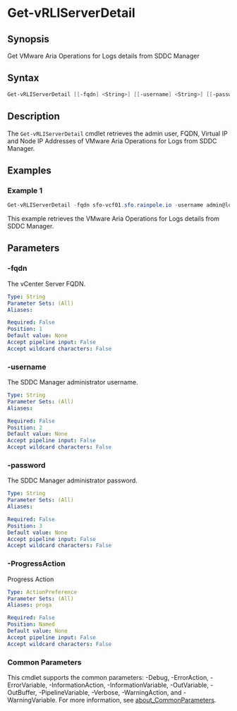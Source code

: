 # Get-vRLIServerDetail

## Synopsis

Get VMware Aria Operations for Logs details from SDDC Manager

## Syntax

```powershell
Get-vRLIServerDetail [[-fqdn] <String>] [[-username] <String>] [[-password] <String>] [-ProgressAction <ActionPreference>] [<CommonParameters>]
```

## Description

The `Get-vRLIServerDetail` cmdlet retrieves the admin user, FQDN, Virtual IP and Node IP Addresses of VMware
Aria Operations for Logs from SDDC Manager.

## Examples

### Example 1

```powershell
Get-vRLIServerDetail -fqdn sfo-vcf01.sfo.rainpole.io -username admin@local -password VMw@re1!VMw@re1!
```

This example retrieves the VMware Aria Operations for Logs details from SDDC Manager.

## Parameters

### -fqdn

The vCenter Server FQDN.

```yaml
Type: String
Parameter Sets: (All)
Aliases:

Required: False
Position: 1
Default value: None
Accept pipeline input: False
Accept wildcard characters: False
```

### -username

The SDDC Manager administrator username.

```yaml
Type: String
Parameter Sets: (All)
Aliases:

Required: False
Position: 2
Default value: None
Accept pipeline input: False
Accept wildcard characters: False
```

### -password

The SDDC Manager administrator password.

```yaml
Type: String
Parameter Sets: (All)
Aliases:

Required: False
Position: 3
Default value: None
Accept pipeline input: False
Accept wildcard characters: False
```

### -ProgressAction

Progress Action

```yaml
Type: ActionPreference
Parameter Sets: (All)
Aliases: proga

Required: False
Position: Named
Default value: None
Accept pipeline input: False
Accept wildcard characters: False
```

### Common Parameters

This cmdlet supports the common parameters: -Debug, -ErrorAction, -ErrorVariable, -InformationAction, -InformationVariable, -OutVariable, -OutBuffer, -PipelineVariable, -Verbose, -WarningAction, and -WarningVariable. For more information, see [about_CommonParameters](http://go.microsoft.com/fwlink/?LinkID=113216).

